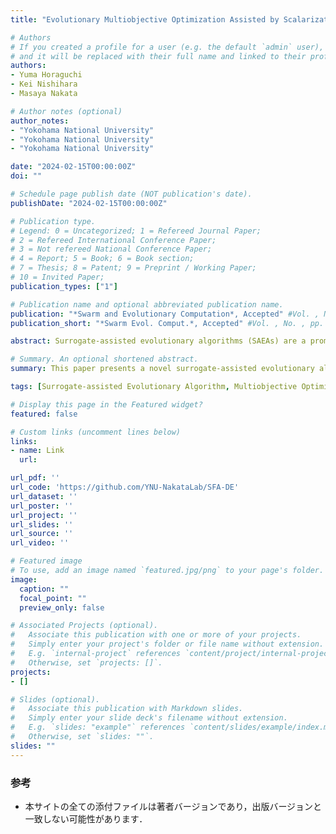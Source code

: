 ```yaml
---
title: "Evolutionary Multiobjective Optimization Assisted by Scalarization Function Approximation for High-Dimensional Expensive Problems"

# Authors
# If you created a profile for a user (e.g. the default `admin` user), write the username (folder name) here 
# and it will be replaced with their full name and linked to their profile.
authors:
- Yuma Horaguchi
- Kei Nishihara
- Masaya Nakata

# Author notes (optional)
author_notes:
- "Yokohama National University"
- "Yokohama National University"
- "Yokohama National University"

date: "2024-02-15T00:00:00Z"
doi: ""

# Schedule page publish date (NOT publication's date).
publishDate: "2024-02-15T00:00:00Z"

# Publication type.
# Legend: 0 = Uncategorized; 1 = Refereed Journal Paper;
# 2 = Refereed International Conference Paper;
# 3 = Not refereed National Conference Paper;
# 4 = Report; 5 = Book; 6 = Book section;
# 7 = Thesis; 8 = Patent; 9 = Preprint / Working Paper;
# 10 = Invited Paper;
publication_types: ["1"]

# Publication name and optional abbreviated publication name.
publication: "*Swarm and Evolutionary Computation*, Accepted" #Vol. , No. , pp. --"
publication_short: "*Swarm Evol. Comput.*, Accepted" #Vol. , No. , pp. --"

abstract: Surrogate-assisted evolutionary algorithms (SAEAs) are a promising approach for solving expensive multiobjective optimization problems, but they often cannot address high-dimensional problems. Although one common approach to overcoming this challenge is to construct reliable surrogates, their accuracy inevitably deteriorates in a high-dimensional search space. Thus, this paper presents a novel SAEA based on scalarization function approximation, which is designed to strengthen its robustness against this deterioration. The proposed algorithm constructs an approximation model for each scalarization function defined in a decomposition-based framework. Each decomposed problem is then solved using multiple independent models trained for its neighbor problems. The intent is to decrease the risk of search performance degradations caused by unreliable approximations and retain the redundancy of the surrogate-assisted search to hedge the risk of over-fitting. Furthermore, each approximation model is adapted to a promising region of its corresponding decomposed problem to reduce the complexity of model fitting given a limited number of training samples. Experimental results show that the proposed algorithm is competitive with state-of-the-art SAEAs adapted for high-dimensional problems.

# Summary. An optional shortened abstract.
summary: This paper presents a novel surrogate-assisted evolutionary algorithm based on scalarization function approximation, which is designed to strengthen its robustness against this deterioration. The proposed algorithm, called SFA/DE, constructs an approximation model for each scalarization function defined in a decomposition-based framework. Each decomposed problem is then solved using multiple independent models trained for its neighbor problems.

tags: [Surrogate-assisted Evolutionary Algorithm, Multiobjective Optimization, Scalarization Function, Many-objective Optimization]

# Display this page in the Featured widget?
featured: false

# Custom links (uncomment lines below)
links:
- name: Link
  url: 

url_pdf: ''
url_code: 'https://github.com/YNU-NakataLab/SFA-DE'
url_dataset: ''
url_poster: ''
url_project: ''
url_slides: ''
url_source: ''
url_video: ''

# Featured image
# To use, add an image named `featured.jpg/png` to your page's folder. 
image:
  caption: ""
  focal_point: ""
  preview_only: false

# Associated Projects (optional).
#   Associate this publication with one or more of your projects.
#   Simply enter your project's folder or file name without extension.
#   E.g. `internal-project` references `content/project/internal-project/index.md`.
#   Otherwise, set `projects: []`.
projects:
- []

# Slides (optional).
#   Associate this publication with Markdown slides.
#   Simply enter your slide deck's filename without extension.
#   E.g. `slides: "example"` references `content/slides/example/index.md`.
#   Otherwise, set `slides: ""`.
slides: ""
---
```


### 参考

- 本サイトの全ての添付ファイルは著者バージョンであり，出版バージョンと一致しない可能性があります．

